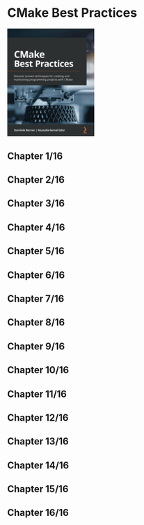 # CMake Best Practices
<img alt="9781803239729" src="../../../covers/9781803239729.jpg" width="200"/>


## Chapter 1/16
## Chapter 2/16
## Chapter 3/16
## Chapter 4/16
## Chapter 5/16
## Chapter 6/16
## Chapter 7/16
## Chapter 8/16
## Chapter 9/16
## Chapter 10/16
## Chapter 11/16
## Chapter 12/16
## Chapter 13/16
## Chapter 14/16
## Chapter 15/16
## Chapter 16/16
